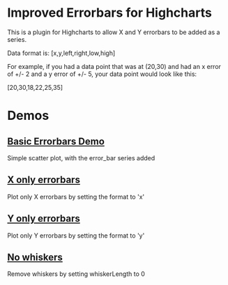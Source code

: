 Improved Errorbars for Highcharts
=============================

This is a plugin for Highcharts to allow X and Y errorbars to be added as a series.

Data format is:   [x,y,left,right,low,high]

For example, if you had a data point that was at (20,30) and had an x error of +/- 2 and a y error of +/- 5, your data point would look like this:

[20,30,18,22,25,35]


Demos
=====

[Basic Errorbars Demo](http://jsfiddle.net/v8tLchrr/1/)
--------------------

Simple scatter plot, with the error_bar series added

[X only errorbars](http://jsfiddle.net/v8tLchrr/2/)
--------------------

Plot only X errorbars by setting the format to 'x'

[Y only errorbars](http://jsfiddle.net/v8tLchrr/3/)
--------------------

Plot only Y errorbars by setting the format to 'y'

[No whiskers](http://jsfiddle.net/v8tLchrr/4/)
--------------------

Remove whiskers by setting whiskerLength to 0